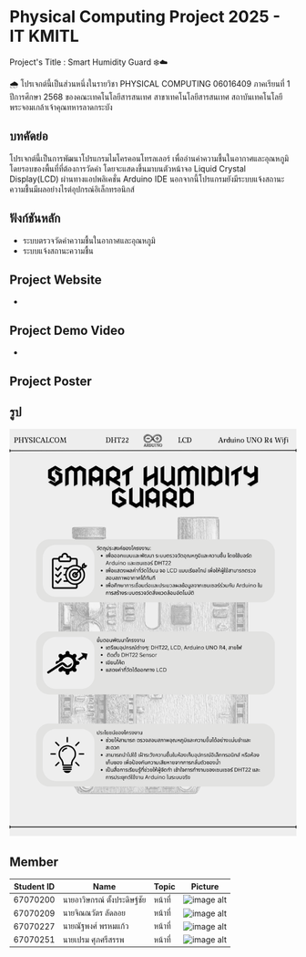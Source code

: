 # Physical Computing Project 2025 - IT KMITL
Project's Title : Smart Humidity Guard ❄️☁️

🌧️ โปรเจกต์นี้เป็นส่วนหนึ่งในรายวิชา PHYSICAL COMPUTING 06016409 ภาคเรียนที่ 1 ปีการศึกษา 2568 ของคณะเทคโนโลยีสารสนเทศ สาขาเทคโนโลยีสารสนเทศ สถาบันเทคโนโลยีพระจอมเกล้าเจ้าคุณทหารลาดกระบัง

## บทคัดย่อ
โปรเจกต์นี้เป็นการพัฒนาโปรแกรมไมโครคอนโทรลเลอร์ เพื่ออ่านค่าความชื้นในอากาศและอุณหภูมิโดยรอบของพื้นที่ที่ต้องการวัดค่า โดยจะแสดงขึ้นมาบนตัวหน้าจอ Liquid Crystal Display(LCD) ผ่านทางแอปพลิเคชั่น Arduino IDE นอกจากนี้โปรแกรมยังมีระบบแจ้งสถานะความชื้นมีผลอย่างไรต่อุปกรณ์อิเล็กทรอนิกส์

## ฟังก์ชันหลัก
- ระบบตรวจวัดค่าความชื้นในอากาศและอุณหภูมิ
- ระบบแจ้งสถานะความชื้น

## Project Website
-

## Project Demo Video
-

## Project Poster
## รูป
  ![SHG](assets/SHG.png)

[//]: # (<img height="150" src="asset/SHG.png"/>)

## Member
|Student ID|Name|Topic|Picture|
|--|--|--|--|
| 67070200 | นายอาวิษกรณ์ ตั้งประดิษฐ์ชัย | หน้าที่ | ![image alt](https://github.com/purepk/Smart-Humidity-Guard/blob/9565ef4678a1cab7e45c0a9a36e1ddf068bb4a0a/Build.jpg) |
| 67070209 | นายจิณณวัตร ลัดลอย | หน้าที่ | ![image alt](https://github.com/purepk/Smart-Humidity-Guard/blob/9565ef4678a1cab7e45c0a9a36e1ddf068bb4a0a/Pruf.jpg) |
| 67070227 | นายณัฐพงศ์ พรหมแก้ว | หน้าที่ | ![image alt](https://github.com/purepk/Smart-Humidity-Guard/blob/9565ef4678a1cab7e45c0a9a36e1ddf068bb4a0a/pure.jpg) |
| 67070251 | นายเปรม ศุภศรีสรรพ | หน้าที่ | ![image alt](https://github.com/purepk/Smart-Humidity-Guard/blob/9565ef4678a1cab7e45c0a9a36e1ddf068bb4a0a/Prem.jpg) |
